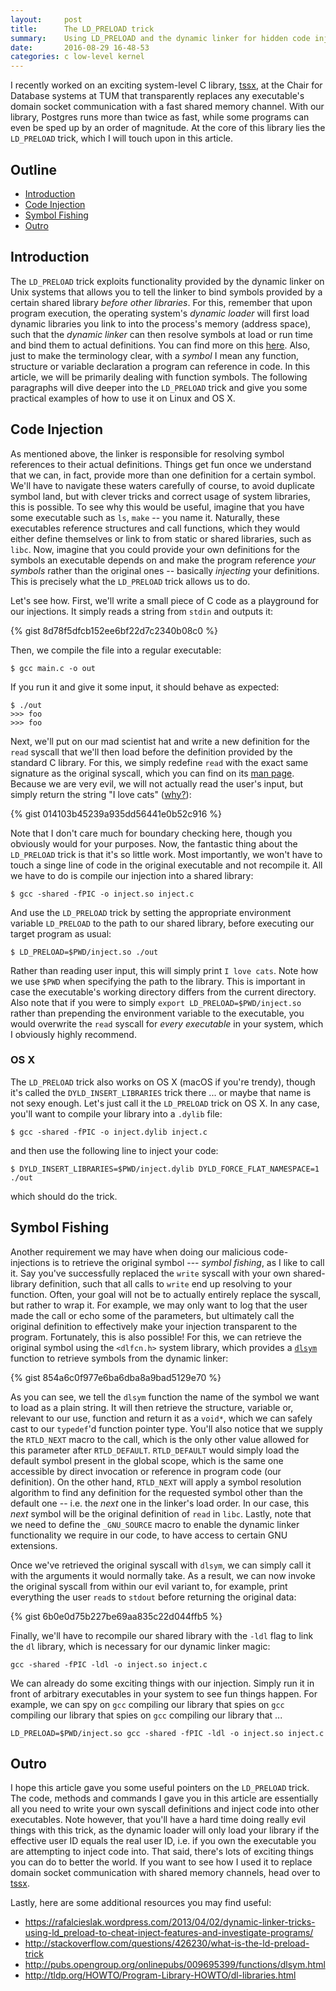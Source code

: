```yaml
---
layout:		post
title:		The LD_PRELOAD trick
summary:	Using LD_PRELOAD and the dynamic linker for hidden code injection.
date:		2016-08-29 16-48-53
categories:	c low-level kernel
---
```


I recently worked on an exciting system-level C library,
[tssx](https://github.com/goldsborough/tssx), at the Chair for Database systems
at TUM that transparently replaces any executable's domain socket communication
with a fast shared memory channel. With our library, Postgres runs more than twice as fast, while some programs can even be sped up by an order of
magnitude. At the core of this library lies the `LD_PRELOAD` trick, which I will touch upon in this article.

## Outline

- [Introduction](#introduction)
- [Code Injection](#code-injection)
- [Symbol Fishing](#symbol-fishing)
- [Outro](#outro)

## Introduction

The `LD_PRELOAD` trick exploits functionality provided by the dynamic linker on
Unix systems that allows you to tell the linker to bind symbols provided by a
certain shared library *before other libraries*. For this, remember that upon
program execution, the operating system's *dynamic loader* will first load
dynamic libraries you link to into the process's memory (address space), such
that the *dynamic linker* can then resolve symbols at load or run time and bind
them to actual definitions. You can find more on this
[here](http://stackoverflow.com/questions/10052464/difference-between-dynamic-loading-and-dynamic-linking). Also, just to make the terminology clear, with a *symbol* I mean any function,
structure or variable declaration a program can reference in code. In this
article, we will be primarily dealing with function symbols. The following paragraphs will dive deeper into the `LD_PRELOAD` trick and give you some practical examples of how to use it on Linux and OS X.

## Code Injection

As mentioned above, the linker is responsible for resolving symbol references to
their actual definitions. Things get fun once we understand that we can, in fact, provide
more than one definition for a certain symbol. We'll have to navigate these
waters carefully of course, to avoid duplicate symbol land, but with clever
tricks and correct usage of system libraries, this is possible. To see why this
would be useful, imagine that you have some executable such as `ls`, `make` --
you  name it. Naturally, these executables reference structures and call
functions, which they would either define themselves or link
to from static or shared libraries, such as `libc`. Now, imagine that you could
provide your own definitions for the symbols an executable depends on and make
the program reference *your symbols* rather than the original ones -- basically
*injecting* your definitions. This is precisely what the
`LD_PRELOAD` trick allows us to do.

Let's see how. First, we'll write a small piece of C code as a playground for our injections. It simply reads a string from `stdin` and outputs it:

{% gist 8d78f5dfcb152ee6bf22d7c2340b08c0 %}

Then, we compile the file into a regular executable:

```shell
$ gcc main.c -o out
```

If you run it and give it some input, it should behave as expected:

```shell
$ ./out
>>> foo
>>> foo
```

Next, we'll put on our mad scientist hat and write a new definition for the `read` syscall that we'll then load before the definition provided by the standard C library. For this, we simply redefine `read` with the exact same signature as the original syscall, which you can find on its [man page](http://linux.die.net/man/2/read). Because we are very evil, we will not actually read the user's input, but simply return the string "I love cats" ([why?](https://i.imgur.com/OpFcp.jpg)):

{% gist 014103b45239a935dd56441e0b52c916 %}

Note that I don't care much for boundary checking here, though you obviously would for your purposes. Now, the fantastic thing about the `LD_PRELOAD` trick is that it's so little work. Most importantly, we won't have to touch a singe line of code in the original executable and not recompile it. All we have to do is compile our injection into a shared library:

```shell
$ gcc -shared -fPIC -o inject.so inject.c
```

And use the `LD_PRELOAD` trick by setting the appropriate environment variable `LD_PRELOAD` to the path to our shared library, before executing our target program as usual:

```shell
$ LD_PRELOAD=$PWD/inject.so ./out
```

Rather than reading user input, this will simply print `I love cats`. Note how we use `$PWD` when specifying the path to the library. This is important in case the executable's working directory differs from the current directory. Also note that if you were to simply `export LD_PRELOAD=$PWD/inject.so` rather than prepending the environment variable to the executable, you would overwrite the `read` syscall for *every executable* in your system, which I obviously highly recommend.

### OS X

The `LD_PRELOAD` trick also works on OS X (macOS if you're trendy), though it's called the `DYLD_INSERT_LIBRARIES` trick there ... or maybe that name is not sexy enough. Let's just call it the `LD_PRELOAD` trick on OS X. In any case, you'll want to compile your library into a `.dylib` file:

```shell
$ gcc -shared -fPIC -o inject.dylib inject.c
```

and then use the following line to inject your code:

```shell
$ DYLD_INSERT_LIBRARIES=$PWD/inject.dylib DYLD_FORCE_FLAT_NAMESPACE=1 ./out
```

which should do the trick.

## Symbol Fishing

Another requirement we may have when doing our malicious code-injections is to retrieve the original symbol --- *symbol fishing*, as I like to call it. Say you've successfully replaced the `write` syscall with your own shared-library definition, such that all calls to `write` end up resolving to your function. Often, your goal will not be to actually entirely replace the syscall, but rather to wrap it. For example, we may only want to log that the user made the call or echo some of the parameters, but ultimately call the original definition to effectively make your injection transparent to the program. Fortunately, this is also possible! For this, we can retrieve the original symbol using the `<dlfcn.h>` system library, which provides a [`dlsym`](http://pubs.opengroup.org/onlinepubs/009695399/functions/dlsym.html) function to retrieve symbols from the dynamic linker:

{% gist 854a6c0f977e6ba6dba8a9bad5129e70 %}

As you can see, we tell the `dlsym` function the name of the symbol we want to load as a plain string. It will then retrieve the structure, variable or, relevant to our use, function and return it as a `void*`, which we can safely cast to our `typedef`'d function pointer type. You'll also notice that we supply the `RTLD_NEXT` macro to the call, which is the only other value allowed for this parameter after `RTLD_DEFAULT`. `RTLD_DEFAULT` would simply load the default symbol present in the global scope, which is the same one accessible by direct invocation or reference in program code (our definition). On the other hand, `RTLD_NEXT` will apply a symbol resolution algorithm to find any definition for the requested symbol other than the default one -- i.e. the *next* one in the linker's load order. In our case, this *next* symbol will be the original definition of `read` in `libc`. Lastly, note that we need to define the `_GNU_SOURCE` macro to enable the dynamic linker functionality we require in our code, to have access to certain GNU extensions.

Once we've retrieved the original syscall with `dlsym`, we can simply call it with the arguments it would normally take. As a result, we can now invoke the original syscall from within our evil variant to, for example, print everything the user `read`s to `stdout` before returning the original data:

{% gist 6b0e0d75b227be69aa835c22d044ffb5 %}

Finally, we'll have to recompile our shared library with the `-ldl` flag to link the `dl` library, which is necessary for our dynamic linker magic:

```shell
gcc -shared -fPIC -ldl -o inject.so inject.c
```

We can already do some exciting things with our injection. Simply run it in front of arbitrary executables in your system to see fun things happen. For example, we can spy on `gcc` compiling our library that spies on `gcc` compiling our library that spies on `gcc` compiling our library that ...

```shell
LD_PRELOAD=$PWD/inject.so gcc -shared -fPIC -ldl -o inject.so inject.c
```

## Outro

I hope this article gave you some useful pointers on the `LD_PRELOAD` trick. The code, methods and commands I gave you in this article are essentially all you need to write your own syscall definitions and inject code into other executables. Note however, that you'll have a hard time doing really evil things with this trick, as the dynamic loader will only load your library if the effective user ID equals the real user ID, i.e. if you own the executable you are attempting to inject code into. That said, there's lots of exciting things you can do to better the world. If you want to see how I used it to replace domain socket communication with shared memory channels, head over to [tssx](https://github.com/goldsborough/tssx).

Lastly, here are some additional resources you may find useful:

* https://rafalcieslak.wordpress.com/2013/04/02/dynamic-linker-tricks-using-ld_preload-to-cheat-inject-features-and-investigate-programs/
* http://stackoverflow.com/questions/426230/what-is-the-ld-preload-trick
* http://pubs.opengroup.org/onlinepubs/009695399/functions/dlsym.html
* http://tldp.org/HOWTO/Program-Library-HOWTO/dl-libraries.html
